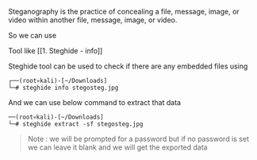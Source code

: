 Steganography is the practice of concealing a file, message, image, or video within another file, message, image, or video.


So we can use 


Tool like [[1. Steghide - info]]

Steghide tool can be used to check if there are any embedded files using

```
┌──(root💀kali)-[~/Downloads]
└─# steghide info stegosteg.jpg 
```


And we can use below command to extract that data


```
──(root💀kali)-[~/Downloads]
└─# steghide extract -sf stegosteg.jpg 
```

>Note : we will be prompted for a password but if no password is set we can leave it blank and we will get the exported data





